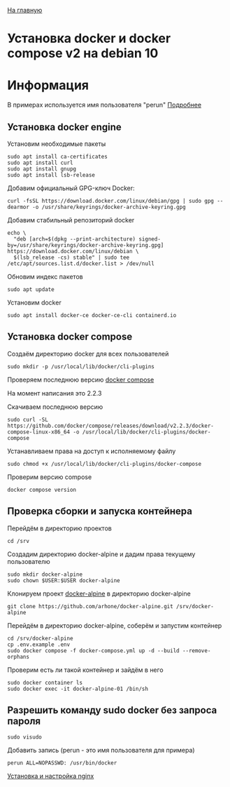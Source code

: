 [На главную](README.md)

# Установка docker и docker compose v2 на debian 10

# Информация
В примерах используется имя пользователя "perun" [Подробнее](user.md)

## Установка docker engine

Установим необходимые пакеты
```
sudo apt install ca-certificates
sudo apt install curl
sudo apt install gnupg
sudo apt install lsb-release
```

Добавим официальный GPG-ключ Docker:
```
curl -fsSL https://download.docker.com/linux/debian/gpg | sudo gpg --dearmor -o /usr/share/keyrings/docker-archive-keyring.gpg
```

Добавим стабильный репозиторий docker
```
echo \
  "deb [arch=$(dpkg --print-architecture) signed-by=/usr/share/keyrings/docker-archive-keyring.gpg] https://download.docker.com/linux/debian \
  $(lsb_release -cs) stable" | sudo tee /etc/apt/sources.list.d/docker.list > /dev/null
```

Обновим индекс пакетов
```
sudo apt update
```

Установим docker
```
sudo apt install docker-ce docker-ce-cli containerd.io
```

## Установка docker compose
Создаём директорию docker для всех пользователей
```
sudo mkdir -p /usr/local/lib/docker/cli-plugins
```

Проверяем последнюю версию [docker compose](https://github.com/docker/compose/releases)

На момент написания это 2.2.3

Скачиваем последнюю версию
```
sudo curl -SL https://github.com/docker/compose/releases/download/v2.2.3/docker-compose-linux-x86_64 -o /usr/local/lib/docker/cli-plugins/docker-compose
```

Устанавливаем права на доступ к исполняемому файлу
```
sudo chmod +x /usr/local/lib/docker/cli-plugins/docker-compose
```

Проверим версию compose
```
docker compose version
```

## Проверка сборки и запуска контейнера

Перейдём в директорию проектов
```
cd /srv
```

Создадим директорию docker-alpine и дадим права текущему пользователю
```
sudo mkdir docker-alpine
sudo chown $USER:$USER docker-alpine
```

Клонируем проект [docker-alpine](https://github.com/arhone/docker-alpine) в директорию docker-alpine
```
git clone https://github.com/arhone/docker-alpine.git /srv/docker-alpine
```

Перейдём в директорию docker-alpine, соберём и запустим контейнер
```
cd /srv/docker-alpine
cp .env.example .env
sudo docker compose -f docker-compose.yml up -d --build --remove-orphans
```

Проверим есть ли такой контейнер и зайдём в него
```
sudo docker container ls
sudo docker exec -it docker-alpine-01 /bin/sh
```

## Разрешить команду sudo docker без запроса пароля 
```
sudo visudo
```
Добавить запись (perun - это имя пользователя для примера)
```
perun ALL=NOPASSWD: /usr/bin/docker
```

[Установка и настройка nginx](nginx.md)